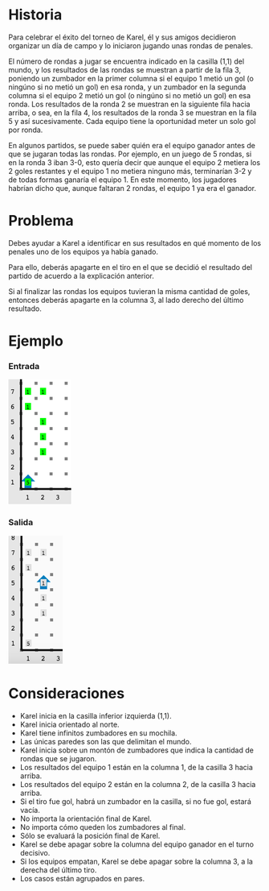 # Historia

Para celebrar el éxito del torneo de Karel, él y sus amigos decidieron organizar un día de campo y lo iniciaron jugando unas rondas de penales. 

El número de rondas a jugar se encuentra indicado en la casilla (1,1) del mundo, y los resultados de las rondas se muestran a partir de la fila 3, poniendo un zumbador en la primer columna si el equipo 1 metió un gol (o ningúno si no metió un gol) en esa ronda, y un zumbador en la segunda columna si el equipo 2 metió un gol (o ningúno si no metió un gol) en esa ronda. Los resultados de la ronda 2 se muestran en la siguiente fila hacia arriba, o sea, en la fila 4, los resultados de la ronda 3 se muestran en la fila 5 y así sucesivamente. Cada equipo tiene la oportunidad meter un solo gol por ronda.

En algunos partidos, se puede saber quién era el equipo ganador antes de que se jugaran todas las rondas. Por ejemplo, en un juego de 5 rondas, si en la ronda 3 iban 3-0, esto quería decir que aunque el equipo 2 metiera los 2 goles restantes y el equipo 1 no metiera ninguno más, terminarían 3-2 y de todas formas ganaría el equipo 1. En este momento, los jugadores habrían dicho que, aunque faltaran 2 rondas, el equipo 1 ya era el ganador.

# Problema

Debes ayudar a Karel a identificar en sus resultados en qué momento de los penales uno de los equipos ya había ganado.

Para ello, deberás apagarte en el tiro en el que se decidió el resultado del partido de acuerdo a la explicación anterior.

Si al finalizar las rondas los equipos tuvieran la misma cantidad de goles, entonces deberás apagarte en la columna 3, al lado derecho del último resultado.

# Ejemplo

### Entrada

![Ejemplo de entrada](entrada.png)

### Salida

![Ejemplo de salida](salida.png)

# Consideraciones

* Karel inicia en la casilla inferior izquierda (1,1).
* Karel inicia orientado al norte.
* Karel tiene infinitos zumbadores en su mochila.
* Las únicas paredes son las que delimitan el mundo.
* Karel inicia sobre un montón de zumbadores que indica la cantidad de rondas que se jugaron.
* Los resultados del equipo 1 están en la columna 1, de la casilla 3 hacia arriba.
* Los resultados del equipo 2 están en la columna 2, de la casilla 3 hacia arriba.
* Si el tiro fue gol, habrá un zumbador en la casilla, si no fue gol, estará vacía.
* No importa la orientación final de Karel.
* No importa cómo queden los zumbadores al final.
* Sólo se evaluará la posición final de Karel.
* Karel se debe apagar sobre la columna del equipo ganador en el turno decisivo.
* Si los equipos empatan, Karel se debe apagar sobre la columna 3, a la derecha del último tiro.
* Los casos están agrupados en pares.
